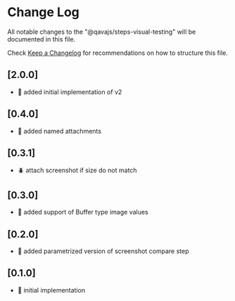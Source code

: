 # Change Log

All notable changes to the "@qavajs/steps-visual-testing" will be documented in this file.

Check [Keep a Changelog](http://keepachangelog.com/) for recommendations on how to structure this file.

## [2.0.0]
- :rocket: added initial implementation of v2

## [0.4.0]
- :rocket: added named attachments

## [0.3.1]
- :beetle: attach screenshot if size do not match

## [0.3.0]
- :rocket: added support of Buffer type image values

## [0.2.0]
- :rocket: added parametrized version of screenshot compare step

## [0.1.0]
- :rocket: initial implementation
